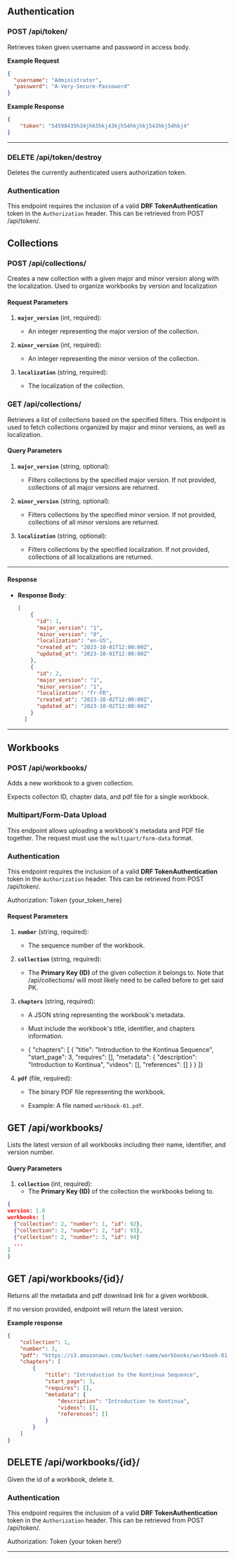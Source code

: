 

## Authentication


### POST /api/token/
Retrieves token given username and password in access body.


**Example Request**

``` json
{
  "username": "Administrator",
  "password": "A-Very-Secure-Passoword"
}
 ```

**Example Response**

``` json
{
    "token": "54598435h34jhk5hkj43kjh54hkjhkj543hkj54hkj4"
}
 ```
---

### DELETE /api/token/destroy
Deletes the currently authenticated users authorization token.


### **Authentication**
This endpoint requires the inclusion of a valid **DRF TokenAuthentication** token in the `Authorization` header. This can be retrieved from POST /api/token/.


## Collections

### POST /api/collections/

Creates a new collection with a given major and minor version along with the localization.
Used to organize workbooks by version and localization

#### **Request Parameters**
1. **`major_version`** (int, required):
   - An integer representing the major version of the collection.

2. **`minor_version`** (int, required):
   - An integer representing the minor version of the collection.

3. **`localization`** (string, required):
   - The localization of the collection.

### **GET /api/collections/**
Retrieves a list of collections based on the specified filters. This endpoint is used to fetch collections organized by major and minor versions, as well as localization.

#### **Query Parameters**
1. **`major_version`** (string, optional):
   - Filters collections by the specified major version. If not provided, collections of all major versions are returned.

2. **`minor_version`** (string, optional):
   - Filters collections by the specified minor version. If not provided, collections of all minor versions are returned.

3. **`localization`** (string, optional):
   - Filters collections by the specified localization. If not provided, collections of all localizations are returned.
---

#### **Response**

- **Response Body**:
  ```json
  [
      {
        "id": 1,
        "major_version": "1",
        "minor_version": "0",
        "localization": "en-US",
        "created_at": "2023-10-01T12:00:00Z",
        "updated_at": "2023-10-01T12:00:00Z"
      },
      {
        "id": 2,
        "major_version": "1",
        "minor_version": "1",
        "localization": "fr-FR",
        "created_at": "2023-10-02T12:00:00Z",
        "updated_at": "2023-10-02T12:00:00Z"
      }
    ]


---

## Workbooks


### POST /api/workbooks/

Adds a new workbook to a given collection.

Expects collecton ID, chapter data, and pdf file for a single workbook.

### **Multipart/Form-Data Upload**

This endpoint allows uploading a workbook's metadata and PDF file together. The request must use the `multipart/form-data` format.

### **Authentication**

This endpoint requires the inclusion of a valid **DRF TokenAuthentication** token in the `Authorization` header. This can be retrieved from POST /api/token/.

Authorization: Token {your_token_here}

#### **Request Parameters**

1. **`number`** (string, required):
   - The sequence number of the workbook.

2. **`collection`** (string, required):
   - The **Primary Key (ID)** of the given collection it belongs to. Note that /api/collections/ will most likely need to be called before to get said PK.

3. **`chapters`** (string, required):
    
    - A JSON string representing the workbook's metadata.
        
    - Must include the workbook's title, identifier, and chapters information.
        
    - { "chapters": \[ { "title": "Introduction to the Kontinua Sequence", "start_page": 3, "requires": \[\], "metadata": { "description": "Introduction to Kontinua", "videos": \[\], "references": \[\] } } \]}
        
4. **`pdf`** (file, required):
    
    - The binary PDF file representing the workbook.
        
    - Example: A file named `workbook-01.pdf`.
        

## GET /api/workbooks/
Lists the latest version of all workbooks including their name, identifier, and version number.

#### **Query Parameters**
1. **`collection`** (int, required):
   - The **Primary Key (ID)** of the collection the workbooks belong to.

``` json
{
version: 1.0
workbooks: [
  {"collection": 2, "number": 1, "id": 92},
  {"collection": 2, "number": 2, "id": 93},
  {"collection": 2, "number": 3, "id": 94}
  ...
]
}

 ```

## GET /api/workbooks/{id}/

Returns all the metadata and pdf download link for a given workbook.

If no version provided, endpoint will return the latest version.

**Example response**

``` json
{
    "collection": 1,
    "number": 3,
    "pdf": "https://s3.amazonaws.com/bucket-name/workbooks/workbook-01.pdf",
    "chapters": [
        {
            "title": "Introduction to the Kontinua Sequence",
            "start_page": 3,
            "requires": [],
            "metadata": {
                "description": "Introduction to Kontinua",
                "videos": [],
                "references": []
            }
        }
    ]
}

 ```

## DELETE /api/workbooks/{id}/

Given the id of a workbook, delete it.

### **Authentication**

This endpoint requires the inclusion of a valid **DRF TokenAuthentication** token in the `Authorization` header. This can be retrieved from POST /api/token/.

Authorization: Token {your token here!}

---




